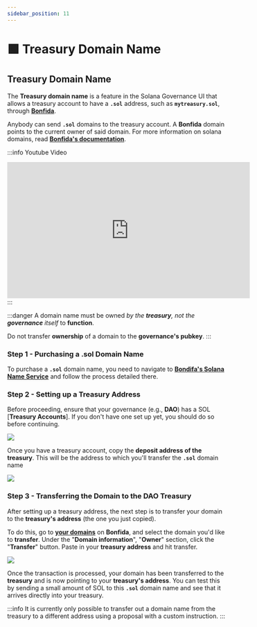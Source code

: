 ```yaml
---
sidebar_position: 11
---
```


# 🟩 Treasury Domain Name

## Treasury Domain Name
The **Treasury domain name** is a feature in the Solana Governance UI that allows a treasury account to have a **`.sol`** address, such as **`mytreasury.sol`**, through [**Bonfida**](https://naming.bonfida.org/).

Anybody can send **`.sol`** domains to the treasury account. A **Bonfida** domain points to the current owner of said domain. For more information on solana domains, read [**Bonfida's documentation**](https://docs.bonfida.org/collection/an-introduction-to-the-solana-name-service).

:::info Youtube Video
<iframe width="560" height="315" src="https://www.youtube.com/embed/h_MUt6sTLN8?si=qOiDmO5Ygk3poOJ5" title="YouTube video player" frameborder="0" allow="accelerometer; autoplay; clipboard-write; encrypted-media; gyroscope; picture-in-picture; web-share" allowfullscreen></iframe>
:::

:::danger
A domain name must be owned _by the **treasury**, not the **governance** itself_ to **function**.

Do not transfer **ownership** of a domain to the **governance's pubkey**.
:::

### Step 1 - Purchasing a .sol Domain Name

To purchase a **`.sol`** domain name, you need to navigate to [**Bondifa's Solana Name Service**](https://naming.bonfida.org/) and follow the process detailed there.

### Step 2 - Setting up a Treasury Address

Before proceeding, ensure that your governance (e.g., **DAO**) has a SOL [**Treasury Accounts**]. If you don't have one set up yet, you should do so before continuing.

![](https://1350030557-files.gitbook.io/~/files/v0/b/gitbook-x-prod.appspot.com/o/spaces%2FuD41l732PFwZVguNUpT3%2Fuploads%2F3gjbXLwwKh6uZn4vFoBg%2FScreenshot_892.png?alt=media&token=bd6d3518-e2d8-40dc-9bbf-0678386432fe)

Once you have a treasury account, copy the **deposit address of the treasury**. This will be the address to which you'll transfer the **`.sol`** domain name

![](https://1350030557-files.gitbook.io/~/files/v0/b/gitbook-x-prod.appspot.com/o/spaces%2FuD41l732PFwZVguNUpT3%2Fuploads%2Fc96bVCDIhBrOEoOeFAAq%2FScreenshot_893.png?alt=media&token=9038ded5-0e8c-4e98-b664-612bdac029b0)

### Step 3 - Transferring the Domain to the DAO Treasury

After setting up a treasury address, the next step is to transfer your domain to the **treasury's address** (the one you just copied).

To do this, go to [**your domains**](https://naming.bonfida.org/#/profile?view=domains) on **Bonfida**, and select the domain you'd like to **transfer**. Under the "**Domain information**", "**Owner**" section, click the "**Transfer**" button. Paste in your **treasury address** and hit transfer.

![](https://1350030557-files.gitbook.io/~/files/v0/b/gitbook-x-prod.appspot.com/o/spaces%2FuD41l732PFwZVguNUpT3%2Fuploads%2FnrpDvR1rBuG62P9NK7d6%2FbonfidaDomainView-8715c9640dae150718f14f1b53bf20f2.png?alt=media&token=94861963-a460-4dc9-bf47-6477f7b651d3)

Once the transaction is processed, your domain has been transferred to the **treasury** and is now pointing to your **treasury's address**. You can test this by sending a small amount of SOL to this **`.sol`** domain name and see that it arrives directly into your treasury.

:::info
It is currently only possible to transfer out a domain name from the treasury to a different address using a proposal with a custom instruction.
:::